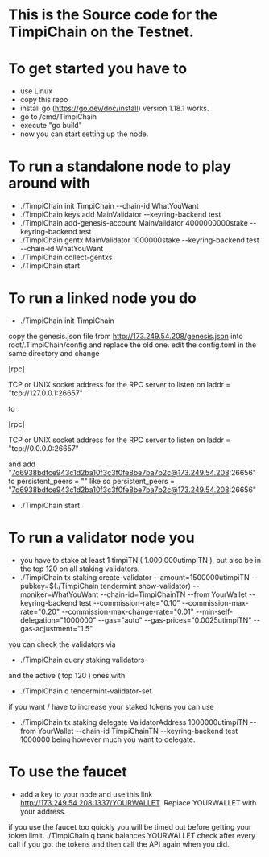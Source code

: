 # This is the Source code for the TimpiChain on the Testnet.

# To get started you have to
- use Linux
- copy this repo
- install go (https://go.dev/doc/install) version 1.18.1 works.
- go to /cmd/TimpiChain
- execute "go build"
- now you can start setting up the node.

# To run a standalone node to play around with

- ./TimpiChain init TimpiChain --chain-id WhatYouWant
- ./TimpiChain keys add MainValidator --keyring-backend test
- ./TimpiChain add-genesis-account MainValidator 4000000000stake --keyring-backend test
- ./TimpiChain gentx MainValidator 1000000stake --keyring-backend test --chain-id WhatYouWant
- ./TimpiChain collect-gentxs
- ./TimpiChain start

# To run a linked node you do
- ./TimpiChain init TimpiChain

copy the genesis.json file from http://173.249.54.208/genesis.json into root/.TimpiChain/config and replace the old one.
edit the config.toml in the same directory and change 

[rpc]

TCP or UNIX socket address for the RPC server to listen on
laddr = "tcp://127.0.0.1:26657"

to

[rpc]

TCP or UNIX socket address for the RPC server to listen on
laddr = "tcp://0.0.0.0:26657"

and add "7d6938bdfce943c1d2ba10f3c3f0fe8be7ba7b2c@173.249.54.208:26656" to
persistent_peers = "" like so persistent_peers = "7d6938bdfce943c1d2ba10f3c3f0fe8be7ba7b2c@173.249.54.208:26656"

- ./TimpiChain start

# To run a validator node you
- you have to stake at least 1 timpiTN ( 1.000.000utimpiTN ), but also be in the top 120 on all staking validators.
- ./TimpiChain tx staking create-validator --amount=1500000utimpiTN --pubkey=$(./TimpiChain tendermint show-validator)  --moniker=WhatYouWant --chain-id=TimpiChainTN --from YourWallet --keyring-backend test --commission-rate="0.10" --commission-max-rate="0.20" --commission-max-change-rate="0.01" --min-self-delegation="1000000" --gas="auto" --gas-prices="0.0025utimpiTN" --gas-adjustment="1.5"

you can check the validators via 
- ./TimpiChain query staking validators

and the active ( top 120 ) ones with 
- ./TimpiChain q tendermint-validator-set

if you want / have to increase your staked tokens you can use
- ./TimpiChain tx staking delegate ValidatorAddress 1000000utimpiTN --from YourWallet --chain-id TimpiChainTN --keyring-backend test
1000000 being however much you want to delegate.

# To use the faucet
- add a key to your node and use this link http://173.249.54.208:1337/YOURWALLET. Replace YOURWALLET with your address.

if you use the faucet too quickly you will be timed out before getting your token limit. ./TimpiChain q bank balances YOURWALLET check after every call if you got the tokens and then call the API again when you did.

